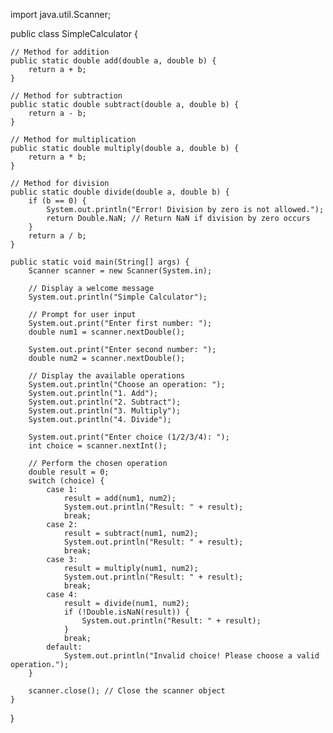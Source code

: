 import java.util.Scanner;

public class SimpleCalculator {

    // Method for addition
    public static double add(double a, double b) {
        return a + b;
    }

    // Method for subtraction
    public static double subtract(double a, double b) {
        return a - b;
    }

    // Method for multiplication
    public static double multiply(double a, double b) {
        return a * b;
    }

    // Method for division
    public static double divide(double a, double b) {
        if (b == 0) {
            System.out.println("Error! Division by zero is not allowed.");
            return Double.NaN; // Return NaN if division by zero occurs
        }
        return a / b;
    }

    public static void main(String[] args) {
        Scanner scanner = new Scanner(System.in);

        // Display a welcome message
        System.out.println("Simple Calculator");

        // Prompt for user input
        System.out.print("Enter first number: ");
        double num1 = scanner.nextDouble();

        System.out.print("Enter second number: ");
        double num2 = scanner.nextDouble();

        // Display the available operations
        System.out.println("Choose an operation: ");
        System.out.println("1. Add");
        System.out.println("2. Subtract");
        System.out.println("3. Multiply");
        System.out.println("4. Divide");

        System.out.print("Enter choice (1/2/3/4): ");
        int choice = scanner.nextInt();

        // Perform the chosen operation
        double result = 0;
        switch (choice) {
            case 1:
                result = add(num1, num2);
                System.out.println("Result: " + result);
                break;
            case 2:
                result = subtract(num1, num2);
                System.out.println("Result: " + result);
                break;
            case 3:
                result = multiply(num1, num2);
                System.out.println("Result: " + result);
                break;
            case 4:
                result = divide(num1, num2);
                if (!Double.isNaN(result)) {
                    System.out.println("Result: " + result);
                }
                break;
            default:
                System.out.println("Invalid choice! Please choose a valid operation.");
        }

        scanner.close(); // Close the scanner object
    }
}
